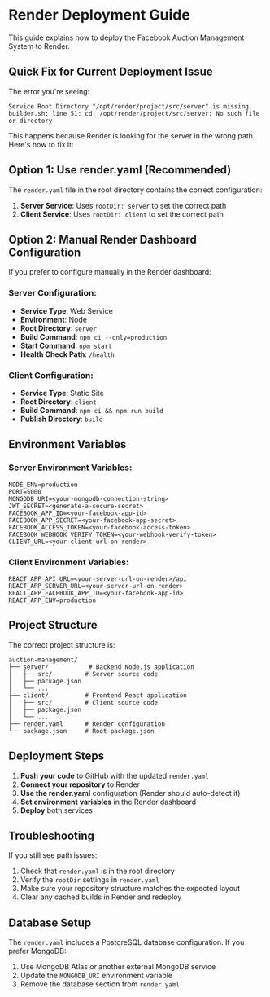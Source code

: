 # Render Deployment Guide

This guide explains how to deploy the Facebook Auction Management System to Render.

## Quick Fix for Current Deployment Issue

The error you're seeing:
```
Service Root Directory "/opt/render/project/src/server" is missing.
builder.sh: line 51: cd: /opt/render/project/src/server: No such file or directory
```

This happens because Render is looking for the server in the wrong path. Here's how to fix it:

## Option 1: Use render.yaml (Recommended)

The `render.yaml` file in the root directory contains the correct configuration:

1. **Server Service**: Uses `rootDir: server` to set the correct path
2. **Client Service**: Uses `rootDir: client` to set the correct path

## Option 2: Manual Render Dashboard Configuration

If you prefer to configure manually in the Render dashboard:

### Server Configuration:
- **Service Type**: Web Service
- **Environment**: Node
- **Root Directory**: `server`
- **Build Command**: `npm ci --only=production`
- **Start Command**: `npm start`
- **Health Check Path**: `/health`

### Client Configuration:
- **Service Type**: Static Site
- **Root Directory**: `client`
- **Build Command**: `npm ci && npm run build`
- **Publish Directory**: `build`

## Environment Variables

### Server Environment Variables:
```
NODE_ENV=production
PORT=5000
MONGODB_URI=<your-mongodb-connection-string>
JWT_SECRET=<generate-a-secure-secret>
FACEBOOK_APP_ID=<your-facebook-app-id>
FACEBOOK_APP_SECRET=<your-facebook-app-secret>
FACEBOOK_ACCESS_TOKEN=<your-facebook-access-token>
FACEBOOK_WEBHOOK_VERIFY_TOKEN=<your-webhook-verify-token>
CLIENT_URL=<your-client-url-on-render>
```

### Client Environment Variables:
```
REACT_APP_API_URL=<your-server-url-on-render>/api
REACT_APP_SERVER_URL=<your-server-url-on-render>
REACT_APP_FACEBOOK_APP_ID=<your-facebook-app-id>
REACT_APP_ENV=production
```

## Project Structure

The correct project structure is:
```
auction-management/
├── server/           # Backend Node.js application
│   ├── src/         # Server source code
│   ├── package.json
│   └── ...
├── client/          # Frontend React application
│   ├── src/         # Client source code
│   ├── package.json
│   └── ...
├── render.yaml      # Render configuration
└── package.json     # Root package.json
```

## Deployment Steps

1. **Push your code** to GitHub with the updated `render.yaml`
2. **Connect your repository** to Render
3. **Use the render.yaml** configuration (Render should auto-detect it)
4. **Set environment variables** in the Render dashboard
5. **Deploy** both services

## Troubleshooting

If you still see path issues:
1. Check that `render.yaml` is in the root directory
2. Verify the `rootDir` settings in `render.yaml`
3. Make sure your repository structure matches the expected layout
4. Clear any cached builds in Render and redeploy

## Database Setup

The `render.yaml` includes a PostgreSQL database configuration. If you prefer MongoDB:
1. Use MongoDB Atlas or another external MongoDB service
2. Update the `MONGODB_URI` environment variable
3. Remove the database section from `render.yaml`
